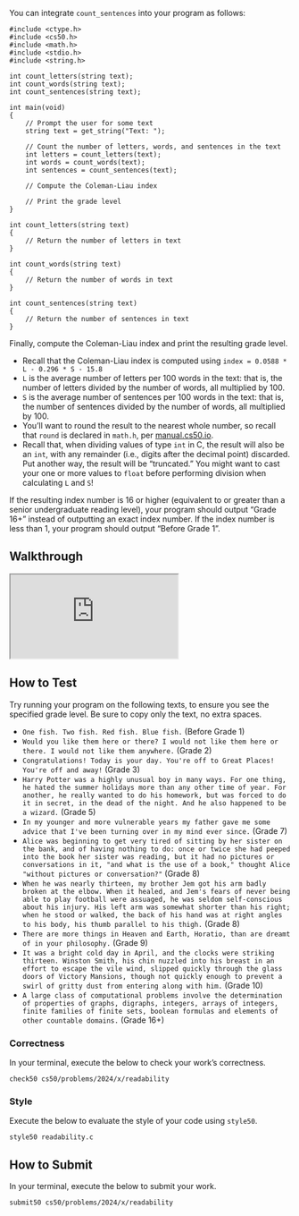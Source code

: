 You can integrate `count_sentences` into your program as follows:

    #include <ctype.h>
    #include <cs50.h>
    #include <math.h>
    #include <stdio.h>
    #include <string.h>

    int count_letters(string text);
    int count_words(string text);
    int count_sentences(string text);

    int main(void)
    {
        // Prompt the user for some text
        string text = get_string("Text: ");

        // Count the number of letters, words, and sentences in the text
        int letters = count_letters(text);
        int words = count_words(text);
        int sentences = count_sentences(text);

        // Compute the Coleman-Liau index

        // Print the grade level
    }

    int count_letters(string text)
    {
        // Return the number of letters in text
    }

    int count_words(string text)
    {
        // Return the number of words in text
    }

    int count_sentences(string text)
    {
        // Return the number of sentences in text
    }

Finally, compute the Coleman-Liau index and print the resulting grade level.

- Recall that the Coleman-Liau index is computed using `index = 0.0588 * L - 0.296 * S - 15.8`
- `L` is the average number of letters per 100 words in the text: that is, the number of letters divided by the number of words, all multiplied by 100.
- `S` is the average number of sentences per 100 words in the text: that is, the number of sentences divided by the number of words, all multiplied by 100.
- You’ll want to round the result to the nearest whole number, so recall that `round` is declared in `math.h`, per [manual.cs50.io](https://manual.cs50.io/).
- Recall that, when dividing values of type `int` in C, the result will also be an `int`, with any remainder (i.e., digits after the decimal point) discarded. Put another way, the result will be “truncated.” You might want to cast your one or more values to `float` before performing division when calculating `L` and `S`!

If the resulting index number is 16 or higher (equivalent to or greater than a senior undergraduate reading level), your program should output “Grade 16+” instead of outputting an exact index number. If the index number is less than 1, your program should output “Before Grade 1”.

## Walkthrough

<div class="ratio ratio-16x9" data-video=""><iframe allow="accelerometer; autoplay; encrypted-media; gyroscope; picture-in-picture" allowfullscreen="" class="border" data-video="" src="https://www.youtube.com/embed/AOVyZEh9zgE?modestbranding=0&amp;rel=0&amp;showinfo=0"></iframe></div>

## How to Test

Try running your program on the following texts, to ensure you see the specified grade level. Be sure to copy only the text, no extra spaces.

- `One fish. Two fish. Red fish. Blue fish.` (Before Grade 1)
- `Would you like them here or there? I would not like them here or there. I would not like them anywhere.` (Grade 2)
- `Congratulations! Today is your day. You're off to Great Places! You're off and away!` (Grade 3)
- `Harry Potter was a highly unusual boy in many ways. For one thing, he hated the summer holidays more than any other time of year. For another, he really wanted to do his homework, but was forced to do it in secret, in the dead of the night. And he also happened to be a wizard.` (Grade 5)
- `In my younger and more vulnerable years my father gave me some advice that I've been turning over in my mind ever since.` (Grade 7)
- `Alice was beginning to get very tired of sitting by her sister on the bank, and of having nothing to do: once or twice she had peeped into the book her sister was reading, but it had no pictures or conversations in it, "and what is the use of a book," thought Alice "without pictures or conversation?"` (Grade 8)
- `When he was nearly thirteen, my brother Jem got his arm badly broken at the elbow. When it healed, and Jem's fears of never being able to play football were assuaged, he was seldom self-conscious about his injury. His left arm was somewhat shorter than his right; when he stood or walked, the back of his hand was at right angles to his body, his thumb parallel to his thigh.` (Grade 8)
- `There are more things in Heaven and Earth, Horatio, than are dreamt of in your philosophy.` (Grade 9)
- `It was a bright cold day in April, and the clocks were striking thirteen. Winston Smith, his chin nuzzled into his breast in an effort to escape the vile wind, slipped quickly through the glass doors of Victory Mansions, though not quickly enough to prevent a swirl of gritty dust from entering along with him.` (Grade 10)
- `A large class of computational problems involve the determination of properties of graphs, digraphs, integers, arrays of integers, finite families of finite sets, boolean formulas and elements of other countable domains.` (Grade 16+)

### Correctness

In your terminal, execute the below to check your work’s correctness.

    check50 cs50/problems/2024/x/readability

### Style

Execute the below to evaluate the style of your code using `style50`.

    style50 readability.c

## How to Submit

In your terminal, execute the below to submit your work.

    submit50 cs50/problems/2024/x/readability
